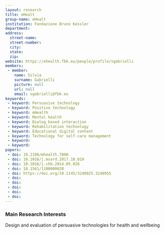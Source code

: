 ```yaml
---
layout: research
title: eHealt
group-name: eHealt
institution: Fondazione Bruno Kessler
department: 
address: 
  street-name: 
  street-number: 
  city: 
  state: 
  zip: 
website: https://ehealth.fbk.eu/people/profile/sgabrielli
members: 
 - member: 
    name: Silvia
    surname: Gabrielli
    picture: null
    url: null
    email: sgabrielli@fbk.eu
keywords: 
 - keyword: Persuasive technology
 - keyword: Positive technology
 - keyword: mHealth
 - keyword: Mental health
 - keyword: Dialog based interaction
 - keyword: Rehabilitation technology
 - keyword: Educational digital content
 - keyword: Technology for self-care management
 - keyword: 
 - keyword: 
papers: 
 - doi: 10.2196/mhealth.7080
 - doi: 10.1016/j.msard.2017.10.010
 - doi: 10.1016/j.chb.2014.05.026
 - doi: 10.1561/1100000028
 - doi: https://doi.org/10.1145/3240925.3240955
 - doi: 
 - doi: 
 - doi: 
 - doi: 
 - doi: 
---
```



### Main Research Interests
Design and evaluation of persuasive technologies for health and wellbeing